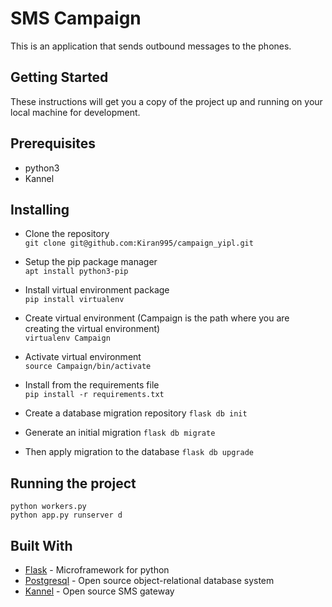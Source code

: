 # SMS Campaign
This is an application that sends outbound messages to the phones. 

## Getting Started
These instructions will get you a copy of the project up and running on your local machine for development. 

## Prerequisites
- python3
- Kannel

## Installing
- Clone the repository  
`git clone git@github.com:Kiran995/campaign_yipl.git`

- Setup the pip package manager  
`apt install python3-pip`

- Install virtual environment package  
`pip install virtualenv`

- Create virtual environment (Campaign is the path where you are creating the virtual environment)  
`virtualenv Campaign`

- Activate virtual environment  
`source Campaign/bin/activate`
	
- Install from the requirements file  
`pip install -r requirements.txt`

- Create a database migration repository
`flask db init`

- Generate an initial migration
`flask db migrate`

- Then apply migration to the database
`flask db upgrade`
	
## Running the project
`python workers.py`  
`python app.py runserver d`

## Built With
- [Flask](http://flask.pocoo.org/) - Microframework for python
- [Postgresql](https://www.postgresql.org/) - Open source object-relational database system 
- [Kannel](https://www.kannel.org/) - Open source SMS gateway


